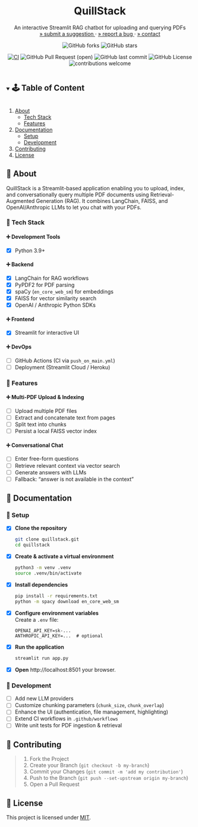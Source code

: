 <!-- PROJECT SUMMARY -->
<div align="center">
  <h1 align="center">QuillStack</h1>

  <p align="center">
    An interactive Streamlit RAG chatbot for uploading and querying PDFs
    <br>
    <a href="https://github.com/KnowPlay/quillstack/issues">» submit a suggestion </a>
    ·
    <a href="https://github.com/KnowPlay/quillstack/issues">» report a bug </a>
    ·
    <a href="https://github.com/KnowPlay/quillstack">» contact </a>
  </p>

  <div align="center">

![GitHub forks](https://img.shields.io/github/forks/KnowPlay/quillstack?style=social) ![GitHub stars](https://img.shields.io/github/stars/KnowPlay/quillstack?style=social)

<!-- [![CI](https://github.com/org-name/repo-name/actions/workflows/file-name.yml/badge.svg)](https://github.com/KnowPlay/org-name/repo-name/actions/workflows/file-name.yml) -->

[![CI](https://github.com/KnowPlay/quillstack/actions/workflows/push_on_main.yml/badge.svg)](https://github.com/KnowPlay/quillstack/actions/workflows/push_on_main.yml)
![GitHub Pull Request (open)](https://img.shields.io/github/issues-pr/KnowPlay/quillstack?color=blue) ![GitHub last commit](https://img.shields.io/github/last-commit/KnowPlay/quillstack?color=pink) ![GitHub License](https://img.shields.io/github/license/KnowPlay/quillstack?color=green) ![contributions welcome](https://img.shields.io/badge/contributions-welcome-purple.svg?style=flat)

  </div>
</div>

<!-- TABLE OF CONTENT -->
<details open="open">
  <summary><h2 style="display: inline-block">🕹 Table of Content</h2></summary>
  <ol>
    <li>
      <a href="#🌻-about">About</a>
      <ul>
        <li><a href="#🔧-tech-stack">Tech Stack</a></li>
        <li><a href="#🍄-features">Features</a></li>
      </ul>
    </li>
    <li>
      <a href="#🌵-documentation">Documentation</a>
      <ul>
        <li><a href="#🍯-setup">Setup</a></li>
        <li><a href="#🍎-development">Development</a></li>
      </ul>
    </li>
    <li><a href="#🌾-contributing">Contributing</a></li>
    <li><a href="#📜-license">License</a></li>
  </ol>
</details>

## 🌻 About

QuillStack is a Streamlit-based application enabling you to upload, index, and conversationally query multiple PDF documents using Retrieval-Augmented Generation (RAG). It combines LangChain, FAISS, and OpenAI/Anthropic LLMs to let you chat with your PDFs.

### 🔧 Tech Stack

#### ➕ Development Tools

- [x] Python 3.9+

#### ➕ Backend

- [x] LangChain for RAG workflows
- [x] PyPDF2 for PDF parsing
- [x] spaCy (`en_core_web_sm`) for embeddings
- [x] FAISS for vector similarity search
- [x] OpenAI / Anthropic Python SDKs

#### ➕ Frontend

- [x] Streamlit for interactive UI

#### ➕ DevOps

- [ ] GitHub Actions (CI via `push_on_main.yml`)
- [ ] Deployment (Streamlit Cloud / Heroku)

### 🍄 Features

#### ➕ Multi-PDF Upload & Indexing

- [ ] Upload multiple PDF files
- [ ] Extract and concatenate text from pages
- [ ] Split text into chunks
- [ ] Persist a local FAISS vector index

#### ➕ Conversational Chat

- [ ] Enter free-form questions
- [ ] Retrieve relevant context via vector search
- [ ] Generate answers with LLMs
- [ ] Fallback: “answer is not available in the context”

<!-- CONTENT -->

## 🌵 Documentation

### 🍯 Setup

- [x] **Clone the repository**
  ```bash
  git clone quillstack.git
  cd quillstack
  ```
- [x] **Create & activate a virtual environment**
  ```bash
  python3 -m venv .venv
  source .venv/bin/activate
  ```
- [x] **Install dependencies**
  ```bash
  pip install -r requirements.txt
  python -m spacy download en_core_web_sm
  ```
- [x] **Configure environment variables**  
       Create a `.env` file:
  ```dotenv
  OPENAI_API_KEY=sk-...
  ANTHROPIC_API_KEY=...  # optional
  ```
- [x] **Run the application**
  ```bash
  streamlit run app.py
  ```
- [x] **Open** http://localhost:8501 your browser.

### 🍎 Development

- [ ] Add new LLM providers
- [ ] Customize chunking parameters (`chunk_size`, `chunk_overlap`)
- [ ] Enhance the UI (authentication, file management, highlighting)
- [ ] Extend CI workflows in `.github/workflows`
- [ ] Write unit tests for PDF ingestion & retrieval

<!-- CONTRIBUTING -->

## :ear_of_rice: Contributing

<!-- Add contribution guidelines here -->

> 1. Fork the Project
> 2. Create your Branch (`git checkout -b my-branch`)
> 3. Commit your Changes (`git commit -m 'add my contribution'`)
> 4. Push to the Branch (`git push --set-upstream origin my-branch`)
> 5. Open a Pull Request

<!-- LICENSE -->

## :pencil: License

<!-- Add license information here -->

This project is licensed under [MIT](https://opensource.org/licenses).

<!-- ACKNOWLEDGEMENTS -->
<!-- ## Acknowledgements -->
